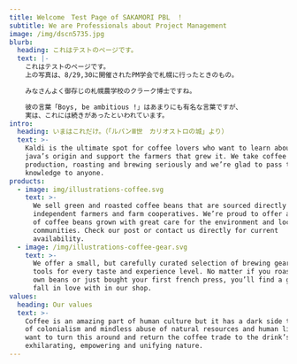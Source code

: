 ```yaml
---
title: Welcome　Test Page of SAKAMORI PBL　！
subtitle: We are Professionals about Project Management
image: /img/dscn5735.jpg
blurb:
  heading: これはテストのページです。
  text: |-
    これはテストのページです。
    上の写真は、8/29,30に開催されたPM学会で札幌に行ったときのもの。

    みなさんよく御存じの札幌農学校のクラーク博士ですね。

    彼の言葉「Boys, be ambitious !」はあまりにも有名な言葉ですが、
    実は、これには続きがあったといわれています。
intro:
  heading: いまはこれだけ。（「ルパンⅢ世　カリオストロの城」より）
  text: >-
    Kaldi is the ultimate spot for coffee lovers who want to learn about their
    java’s origin and support the farmers that grew it. We take coffee
    production, roasting and brewing seriously and we’re glad to pass that
    knowledge to anyone.
products:
  - image: img/illustrations-coffee.svg
    text: >-
      We sell green and roasted coffee beans that are sourced directly from
      independent farmers and farm cooperatives. We’re proud to offer a variety
      of coffee beans grown with great care for the environment and local
      communities. Check our post or contact us directly for current
      availability.
  - image: /img/illustrations-coffee-gear.svg
    text: >-
      We offer a small, but carefully curated selection of brewing gear and
      tools for every taste and experience level. No matter if you roast your
      own beans or just bought your first french press, you’ll find a gadget to
      fall in love with in our shop.
values:
  heading: Our values
  text: >-
    Coffee is an amazing part of human culture but it has a dark side too – one
    of colonialism and mindless abuse of natural resources and human lives. We
    want to turn this around and return the coffee trade to the drink’s
    exhilarating, empowering and unifying nature.
---
```


